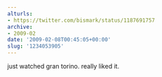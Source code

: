 ```yaml
---
alturls:
- https://twitter.com/bismark/status/1187691757
archive:
- 2009-02
date: '2009-02-08T00:45:05+00:00'
slug: '1234053905'
---
```


just watched gran torino. really liked it.

